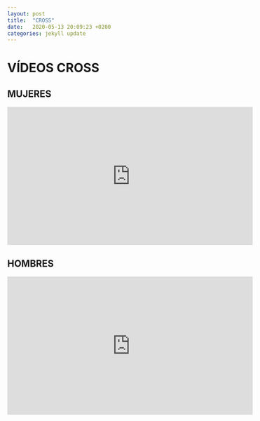 ```yaml
---
layout: post
title:  "CROSS"
date:   2020-05-13 20:09:23 +0200
categories: jekyll update
---
```

# VÍDEOS CROSS

## MUJERES
<iframe width="560" height="315" src="https://www.youtube.com/embed/aM7JLnvvu7w" frameborder="0" allow="accelerometer; autoplay; encrypted-media; gyroscope; picture-in-picture" allowfullscreen></iframe>

## HOMBRES
<iframe width="560" height="315" src="https://www.youtube.com/embed/2M1Tr-5Dr8E" frameborder="0" allow="accelerometer; autoplay; encrypted-media; gyroscope; picture-in-picture" allowfullscreen></iframe>
